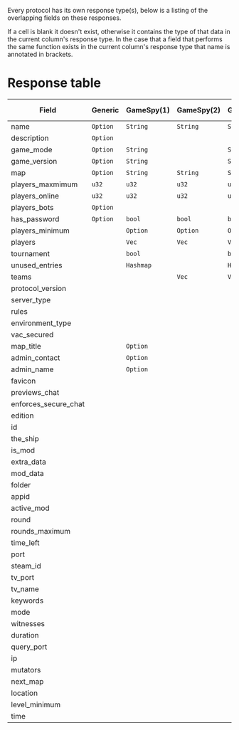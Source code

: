 Every protocol has its own response type(s), below is a listing of the overlapping fields on these responses.

If a cell is blank it doesn't exist, otherwise it contains the type of that data in the current column's response type.
In the case that a field that performs the same function exists in the current column's response type that name is annotated in brackets.

# Response table

| Field                | Generic  | GameSpy(1) | GameSpy(2) | GameSpy(3) | Minecraft(Java) | Minecraft(Bedrock) | Valve         | Quake     | Unreal2    | Proprietary: FFOW | Proprietary: TheShip | Proprietary: JC2MP | Proprietary: Savage 2 |
|----------------------|----------|------------|------------|------------|-----------------|--------------------|---------------|-----------|------------|-------------------|----------------------|--------------------|-----------------------|
| name                 | `Option` | `String`   | `String`   | `String`   |                 | `String`           | `String`      | `String`  | `String`   | `String`          | `String`             | `String`           | `String`              |
| description          | `Option` |            |            |            | `String`        |                    |               |           |            | `String`          |                      | `String`           |                       |
| game_mode            | `Option` | `String`   |            | `String`   |                 | `Option`           | `String`      |           | `String`   | `String`          | `String`             |                    | `String`              |
| game_version         | `Option` | `String`   |            | `String`   | `String`        |                    | `String`      | `String`  |            | `String`          | `String`             | `String`           |                       |
| map                  | `Option` | `String`   | `String`   | `String`   |                 | `Option`           | `String`      | `String`  | `String`   | `String`          | `String`             |                    | `String`              |
| players_maxmimum     | `u32`    | `u32`      | `u32`      | `u32`      | `u32`           | `u32`              | `u8`          | `u8`      | `u32`      | `u8`              | `u8`                 | `u32`              | `u8`                  |
| players_online       | `u32`    | `u32`      | `u32`      | `u32`      | `u32`           | `u32`              | `u8`          | `u8`      | `u32`      | `u8`              | `u8`                 | `u32`              | `u8`                  |
| players_bots         | `Option` |            |            |            |                 |                    | `u8`          |           |            |                   | `u8`                 |                    |                       |
| has_password         | `Option` | `bool`     | `bool`     | `bool`     |                 |                    | `bool`        |           |            | `bool`            | `bool`               | `bool`             |                       |
| players_minimum      |          | `Option`   | `Option`   | `Option`   |                 |                    |               |           |            |                   |                      |                    | `u8`                  |
| players              |          | `Vec`      | `Vec`      | `Vec`      | `Option>`       |                    | `Option>`     | `Vec `    | `Vec`      |                   | `Vec`                | `Vec`              |                       |
| tournament           |          | `bool`     |            | `bool`     |                 |                    |               |           |            |                   |                      |                    |                       |
| unused_entries       |          | `Hashmap`  |            | `HashMap`  |                 |                    |               | `HashMap` |            |                   |                      |                    |                       |
| teams                |          |            | `Vec`      | `Vec`      |                 |                    |               |           |            |                   |                      |                    |                       |
| protocol_version     |          |            |            |            | `i32`           | `String`           | `u8`          |           |            | `u8`              | `u8`                 |                    | `String`              |
| server_type          |          |            |            |            | `Server`        | `Server`           | `Server`      |           |            |                   | `Server`             |                    |                       |
| rules                |          |            |            |            |                 |                    | `Option>`     |           | `HashMap>` |                   | `HashMap`            |                    |                       |
| environment_type     |          |            |            |            |                 |                    | `Environment` |           |            | `Environment`     |                      |                    |                       |
| vac_secured          |          |            |            |            |                 |                    | `bool`        |           |            | `bool`            | `bool`               |                    |                       |
| map_title            |          | `Option`   |            |            |                 |                    |               |           |            |                   |                      |                    |                       |
| admin_contact        |          | `Option`   |            |            |                 |                    |               |           |            |                   |                      |                    |                       |
| admin_name           |          | `Option`   |            |            |                 |                    |               |           |            |                   |                      |                    |                       |
| favicon              |          |            |            |            | `Option`        |                    |               |           |            |                   |                      |                    |                       |
| previews_chat        |          |            |            |            | `Option`        |                    |               |           |            |                   |                      |                    |                       |
| enforces_secure_chat |          |            |            |            | `Option`        |                    |               |           |            |                   |                      |                    |                       |
| edition              |          |            |            |            |                 | `String`           |               |           |            |                   |                      |                    |                       |
| id                   |          |            |            |            |                 | `String`           |               |           | `String`   |                   |                      |                    |                       |
| the_ship             |          |            |            |            |                 |                    | `Option`      |           |            |                   |                      |                    |                       |
| is_mod               |          |            |            |            |                 |                    | `bool`        |           |            |                   |                      |                    |                       |
| extra_data           |          |            |            |            |                 |                    | `Option`      |           |            |                   |                      |                    |                       |
| mod_data             |          |            |            |            |                 |                    | `Option`      |           |            |                   |                      |                    |                       |
| folder               |          |            |            |            |                 |                    | `String`      |           |            |                   |                      |                    |                       |
| appid                |          |            |            |            |                 |                    | `u32`         |           |            |                   |                      |                    |                       |
| active_mod           |          |            |            |            |                 |                    |               |           |            | `String`          |                      |                    |                       |
| round                |          |            |            |            |                 |                    |               |           |            | `u8`              |                      |                    |                       |
| rounds_maximum       |          |            |            |            |                 |                    |               |           |            | `u8`              |                      |                    |                       |
| time_left            |          |            |            |            |                 |                    |               |           |            | `u16`             |                      |                    |                       |
| port                 |          |            |            |            |                 |                    |               |           | `u32`      |                   | `Option`             |                    |                       |
| steam_id             |          |            |            |            |                 |                    |               |           |            |                   | `Option`             |                    |                       |
| tv_port              |          |            |            |            |                 |                    |               |           |            |                   | `Option`             |                    |                       |
| tv_name              |          |            |            |            |                 |                    |               |           |            |                   | `Option`             |                    |                       |
| keywords             |          |            |            |            |                 |                    |               |           |            |                   | `Option`             |                    |                       |
| mode                 |          |            |            |            |                 |                    |               |           |            |                   | `u8`                 |                    |                       |
| witnesses            |          |            |            |            |                 |                    |               |           |            |                   | `u8`                 |                    |                       |
| duration             |          |            |            |            |                 |                    |               |           |            |                   | `u8`                 |                    |                       |
| query_port           |          |            |            |            |                 |                    |               |           | `u32`      |                   |                      |                    |                       |
| ip                   |          |            |            |            |                 |                    |               |           | `String`   |                   |                      |                    |                       |
| mutators             |          |            |            |            |                 |                    |               |           | `HashSet`  |                   |                      |                    |                       |
| next_map             |          |            |            |            |                 |                    |               |           |            |                   |                      |                    | `String`              |
| location             |          |            |            |            |                 |                    |               |           |            |                   |                      |                    | `String`              |
| level_minimum        |          |            |            |            |                 |                    |               |           |            |                   |                      |                    | `String`              |
| time                 |          |            |            |            |                 |                    |               |           |            |                   |                      |                    | `String`              |
